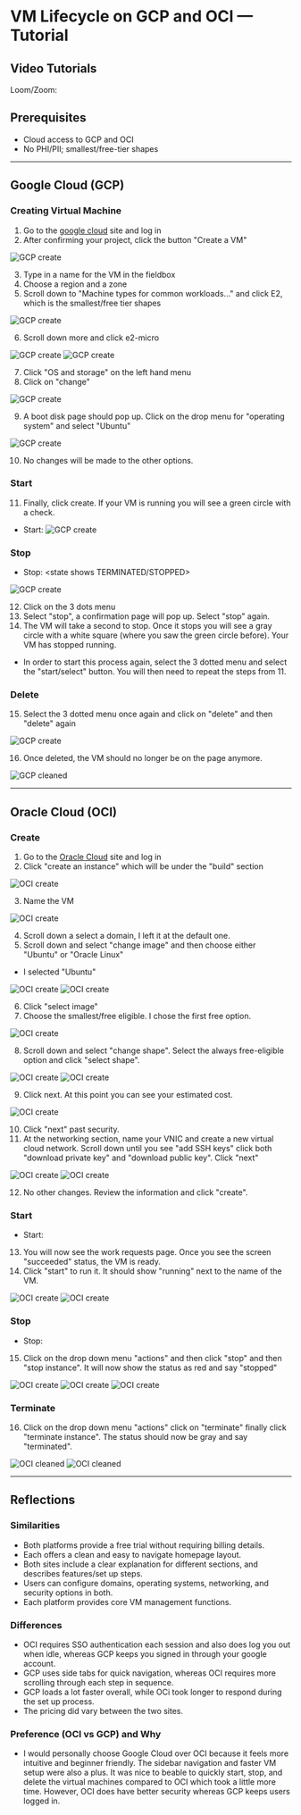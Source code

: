 # VM Lifecycle on GCP and OCI — Tutorial

## Video Tutorials
Loom/Zoom: <paste link>

## Prerequisites
- Cloud access to GCP and OCI
- No PHI/PII; smallest/free-tier shapes

---

## Google Cloud (GCP)
### Creating Virtual Machine
1. Go to the [google cloud](https://console.cloud.google.com) site and log in
2. After confirming your project, click the button "Create a VM"

![GCP create](images/gcp/homepage.png)

3. Type in a name for the VM in the fieldbox
4. Choose a region and a zone
5. Scroll down to "Machine types for common workloads..." and click E2, which is the smallest/free tier shapes

![GCP create](images/gcp/machine_configuration.png)

6. Scroll down more and click e2-micro

![GCP create](images/gcp/select_E2.png)
![GCP create](images/gcp/e2micro.png)

7. Click "OS and storage" on the left hand menu
8. Click on "change"

![GCP create](images/gcp/OS_storage.png)

9. A boot disk page should pop up. Click on the drop menu for "operating system" and select "Ubuntu" 

![GCP create](images/gcp/select_operating_sytem.png)

10. No changes will be made to the other options.

### Start
11. Finally, click create. If your VM is running you will see a green circle with a check.

- Start: <state shows RUNNING>
![GCP create](images/gcp/greencircle.png)

### Stop
- Stop: <state shows TERMINATED/STOPPED>

![GCP create](images/gcp/end_dropmenu.png)

12. Click on the 3 dots menu
13. Select "stop", a confirmation page will pop up. Select "stop" again. 
14. The VM will take a second to stop. Once it stops you will see a gray circle with a white square (where you saw the green circle before). Your VM has stopped running.
- In order to start this process again, select the 3 dotted menu and select the "start/select" button. You will then need to repeat the steps from 11. 

### Delete
15. Select the 3 dotted menu once again and click on "delete" and then "delete" again

![GCP create](images/gcp/delete.png)

16. Once deleted, the VM should no longer be on the page anymore.

![GCP cleaned](images/gcp/cleaned.png)

---

## Oracle Cloud (OCI)
### Create
1. Go to the [Oracle Cloud](https://www.oracle.com/cloud/) site and log in
2. Click "create an instance" which will be under the "build" section

![OCI create](images/oci/home_page.png)

3. Name the VM

![OCI create](images/oci/naming.png)

4. Scroll down a select a domain, I left it at the default one. 
5. Scroll down and select "change image" and then choose either "Ubuntu" or "Oracle Linux"
- I selected "Ubuntu"

![OCI create](images/oci/image_and_shape.png)
![OCI create](images/oci/select_ubuntu.png)

6. Click "select image"
7. Choose the smallest/free eligible. I chose the first free option.

![OCI create](images/oci/change_image_free.png)

8. Scroll down and select "change shape". Select the always free-eligible option and click "select shape".

![OCI create](images/oci/change_shape.png)
![OCI create](images/oci/domain.png)

9. Click next. At this point you can see your estimated cost.

![OCI create](images/oci/estimated_cost.png)

10. Click "next" past security.
11. At the networking section, name your VNIC and create a new virtual cloud network. Scroll down until you see "add SSH keys" click both "download private key" and "download public key". Click "next"

![OCI create](images/oci/networking.png)
![OCI create](images/oci/SSH_keys.png)

12. No other changes. Review the information and click "create".

### Start
- Start: <state shows RUNNING>
13. You will now see the work requests page. Once you see the screen "succeeded" status, the VM is ready.
14. Click "start" to run it. It should show "running" next to the name of the VM.

![OCI create](images/oci/testing_progress.png)
![OCI create](images/oci/testing_running.png)

### Stop
- Stop: <state shows STOPPED>
15. Click on the drop down menu "actions" and then click "stop" and then "stop instance". It will now show the status as red and say "stopped"

![OCI create](images/oci/Action_dropdown.png)
![OCI create](images/oci/stop_instance.png)
![OCI create](images/oci/stopped.png)

### Terminate
16. Click on the drop down menu "actions" click on "terminate" finally click "terminate instance". The status should now be gray and say "terminated".

![OCI cleaned](images/oci/terminate.png)
![OCI cleaned](images/oci/terminated.png)

---

## Reflections
### Similarities
- Both platforms provide a free trial without requiring billing details.
- Each offers a clean and easy to navigate homepage layout.
- Both sites include a clear explanation for different sections, and describes features/set up steps.
- Users can configure domains, operating systems, networking, and security options in both.
- Each platform provides core VM management functions.

### Differences
- OCI requires SSO authentication each session and also does log you out when idle, whereas GCP keeps you signed in through your google account. 
- GCP uses side tabs for quick navigation, whereas OCI requires more scrolling through each step in sequence.
- GCP loads a lot faster overall, while OCi took longer to respond during the set up process.
- The pricing did vary between the two sites.

### Preference (OCI vs GCP) and Why
- I would personally choose Google Cloud over OCI because it feels more intuitive and beginner friendly. The sidebar navigation and faster VM setup were also a plus. It was nice to beable to quickly start, stop, and delete the virtual machines compared to OCI which took a little more time. However, OCI does have better security whereas GCP keeps users logged in. 